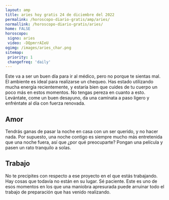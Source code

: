 ```yaml
---
layout: amp
title: aries hoy gratis 24 de diciembre del 2022 
permalink: /horoscopo-diario-gratis/amp/aries/
normallink: /horoscopo-diario-gratis/aries/
home: FALSE
horoscopo:
 signo: aries
 video: -DQpmrrAIeU
ogimg: /images/aries_char.png
sitemap:
 priority: 1
 changefreq: 'daily'
---
```



Este va a ser un buen día para ir al médico, pero no porque te sientas mal. El ambiente es ideal para realizarse un chequeo. Has estado utilizando mucha energía recientemente, y estaría bien que cuides de tu cuerpo un poco más en estos momentos. No tengas pereza en cuanto a esto. Levántate, come un buen desayuno, da una caminata a paso ligero y enfréntate al día con fuerza renovada.

## Amor

Tendrás ganas de pasar la noche en casa con un ser querido, y no hacer nada. Por supuesto, una noche contigo es siempre mucho más entretenida que una noche fuera, así que ¿por qué preocuparte? Pongan una película y pasen un rato tranquilo a solas.

## Trabajo

No te precipites con respecto a ese proyecto en el que estás trabajando. Hay cosas que todavía no están en su lugar. Sé paciente. Este es uno de esos momentos en los que una maniobra apresurada puede arruinar todo el trabajo de preparación que has venido realizando.